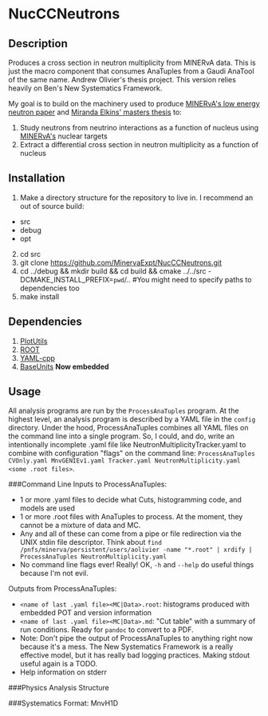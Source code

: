 # NucCCNeutrons

## Description
Produces a cross section in neutron multiplicity from MINERvA data.  This is just the macro component that consumes AnaTuples from a Gaudi AnaTool of the same name.  Andrew Olivier's thesis project.  This version relies heavily on Ben's New Systematics Framework.

My goal is to build on the machinery used to produce [MINERvA's low energy neutron paper](https://arxiv.org/abs/1901.04892) and [Miranda Elkins' masters thesis](http://inspirehep.net/record/1609603?ln=en) to:
1. Study neutrons from neutrino interactions as a function of nucleus using [MINERvA's](https://arxiv.org/abs/1305.5199) nuclear targets
2. Extract a differential cross section in neutron multiplicity as a function of nucleus

## Installation
1. Make a directory structure for the repository to live in.  I recommend an out of source build:
  * src
  * debug
  * opt
2. cd src
3. git clone https://github.com/MinervaExpt/NucCCNeutrons.git
4. cd ../debug && mkdir build && cd build && cmake ../../src -DCMAKE_INSTALL_PREFIX=`pwd`/.. #You might need to specify paths to dependencies too
5. make install

## Dependencies
1. [PlotUtils](https://cdcvs.fnal.gov/redmine/projects/minerva-sw/repository/show/AnalysisFramework/Ana/PlotUtils)
2. [ROOT](https://root.cern.ch/building-root)
3. [YAML-cpp](https://github.com/jbeder/yaml-cpp)
4. [BaseUnits](https://github.com/aolivier23/BaseUnits) **Now embedded**

## Usage
All analysis programs are run by the `ProcessAnaTuples` program.  At the highest level, an analysis program is described by a YAML file in the `config` directory.  Under the hood, ProcessAnaTuples combines all YAML files on the command line into a single program.  So, I could, and do, write an intentionally incomplete .yaml file like NeutronMultiplicityTracker.yaml to combine with configuration "flags" on the command line: `ProcessAnaTuples CVOnly.yaml MnvGENIEv1.yaml Tracker.yaml NeutronMultiplicity.yaml <some .root files>`.

###Command Line
Inputs to ProcessAnaTuples:
- 1 or more .yaml files to decide what Cuts, histogramming code, and models are used
- 1 or more .root files with AnaTuples to process.  At the moment, they cannot be a mixture of data and MC.
- Any and all of these can come from a pipe or file redirection via the UNIX stdin file descriptor.  Think about `find /pnfs/minerva/persistent/users/aolivier -name "*.root" | xrdify | ProcessAnaTuples NeutronMultiplicity.yaml`
- No command line flags ever!  Really!  OK, `-h` and `--help` do useful things because I'm not evil.

Outputs from ProcessAnaTuples:
- `<name of last .yaml file><MC|Data>.root`: histograms produced with embedded POT and version information
- `<name of last .yaml file><MC|Data>.md`: "Cut table" with a summary of run conditions.  Ready for `pandoc` to convert to a PDF.
- Note: Don't pipe the output of ProcessAnaTuples to anything right now because it's a mess.  The New Systematics Framework is a really effective model, but it has really bad logging practices.  Making stdout useful again is a TODO.
- Help information on stderr

###Physics Analysis Structure

###Systematics Format: MnvH1D
